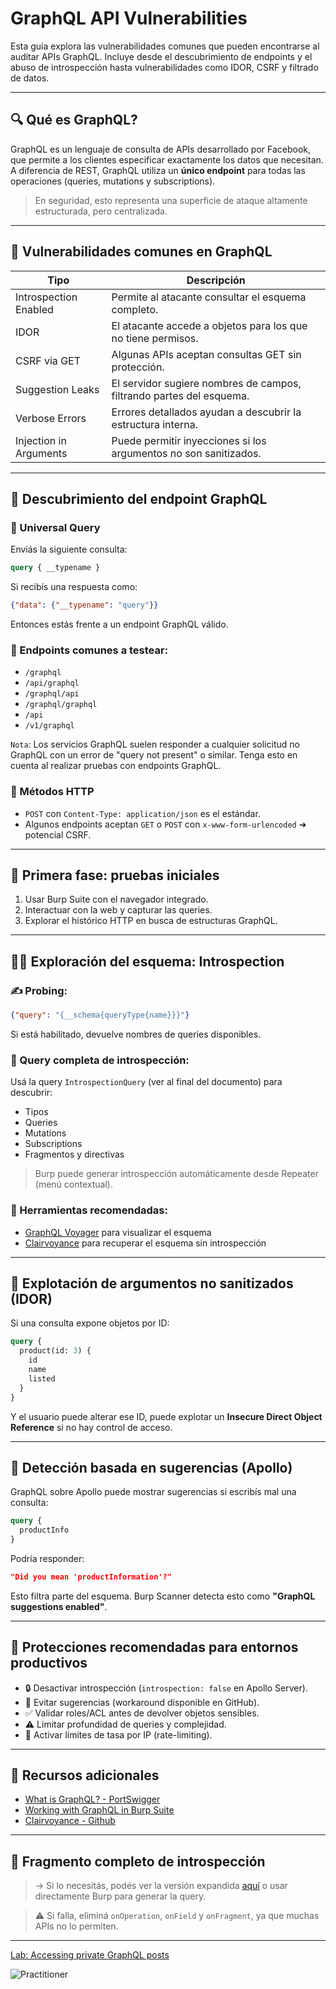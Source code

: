 # GraphQL API Vulnerabilities

Esta guía explora las vulnerabilidades comunes que pueden encontrarse al auditar APIs GraphQL. Incluye desde el descubrimiento de endpoints y el abuso de introspección hasta vulnerabilidades como IDOR, CSRF y filtrado de datos.

---

## 🔍 Qué es GraphQL?

GraphQL es un lenguaje de consulta de APIs desarrollado por Facebook, que permite a los clientes especificar exactamente los datos que necesitan. A diferencia de REST, GraphQL utiliza un **único endpoint** para todas las operaciones (queries, mutations y subscriptions).

> En seguridad, esto representa una superficie de ataque altamente estructurada, pero centralizada.

---

## 🎯 Vulnerabilidades comunes en GraphQL

| Tipo | Descripción |
|------|-------------|
| Introspection Enabled | Permite al atacante consultar el esquema completo. |
| IDOR | El atacante accede a objetos para los que no tiene permisos. |
| CSRF via GET | Algunas APIs aceptan consultas GET sin protección. |
| Suggestion Leaks | El servidor sugiere nombres de campos, filtrando partes del esquema. |
| Verbose Errors | Errores detallados ayudan a descubrir la estructura interna. |
| Injection in Arguments | Puede permitir inyecciones si los argumentos no son sanitizados. |

---

## 🚩 Descubrimiento del endpoint GraphQL

### 📌 Universal Query

Enviás la siguiente consulta:

```graphql
query { __typename }
```

Si recibís una respuesta como:
```json
{"data": {"__typename": "query"}}
```
Entonces estás frente a un endpoint GraphQL válido.

### 📂 Endpoints comunes a testear:

- `/graphql`
- `/api/graphql`
- `/graphql/api`
- `/graphql/graphql`
- `/api`
- `/v1/graphql`

`Nota`: Los servicios GraphQL suelen responder a cualquier solicitud no GraphQL con un error de "query not present" o similar. Tenga esto en cuenta al realizar pruebas con endpoints GraphQL.

### 🧪 Métodos HTTP

- `POST` con `Content-Type: application/json` es el estándar.
- Algunos endpoints aceptan `GET` o `POST` con `x-www-form-urlencoded` ➜ potencial CSRF.

---

## 🔬 Primera fase: pruebas iniciales

1. Usar Burp Suite con el navegador integrado.
2. Interactuar con la web y capturar las queries.
3. Explorar el histórico HTTP en busca de estructuras GraphQL.

---

## 🕵️‍♂️ Exploración del esquema: Introspection

### ✍️ Probing:
```json
{"query": "{__schema{queryType{name}}}"}
```

Si está habilitado, devuelve nombres de queries disponibles.

### 📜 Query completa de introspección:
Usá la query `IntrospectionQuery` (ver al final del documento) para descubrir:
- Tipos
- Queries
- Mutations
- Subscriptions
- Fragmentos y directivas

> Burp puede generar introspección automáticamente desde Repeater (menú contextual).

### 🧭 Herramientas recomendadas:
- [GraphQL Voyager](https://apis.guru/graphql-voyager/) para visualizar el esquema
- [Clairvoyance](https://github.com/nikitastupin/clairvoyance) para recuperar el esquema sin introspección

---

## 🧨 Explotación de argumentos no sanitizados (IDOR)

Si una consulta expone objetos por ID:

```graphql
query {
  product(id: 3) {
    id
    name
    listed
  }
}
```

Y el usuario puede alterar ese ID, puede explotar un **Insecure Direct Object Reference** si no hay control de acceso.

---

## 🧠 Detección basada en sugerencias (Apollo)

GraphQL sobre Apollo puede mostrar sugerencias si escribís mal una consulta:

```graphql
query {
  productInfo
}
```

Podría responder:
```json
"Did you mean 'productInformation'?"
```
Esto filtra parte del esquema. Burp Scanner detecta esto como **"GraphQL suggestions enabled"**.

---

## 🧱 Protecciones recomendadas para entornos productivos

- 🔒 Desactivar introspección (`introspection: false` en Apollo Server).
- 🚫 Evitar sugerencias (workaround disponible en GitHub).
- ✅ Validar roles/ACL antes de devolver objetos sensibles.
- ⚠️ Limitar profundidad de queries y complejidad.
- 📌 Activar límites de tasa por IP (rate-limiting).

---

## 🔗 Recursos adicionales

- [What is GraphQL? - PortSwigger](https://portswigger.net/web-security/graphql)
- [Working with GraphQL in Burp Suite](https://portswigger.net/burp/documentation/guided/getting-started/graphql)
- [Clairvoyance - Github](https://github.com/nikitastupin/clairvoyance)

---

## 📌 Fragmento completo de introspección
> → Si lo necesitás, podés ver la versión expandida [aquí](https://graphql.org/learn/introspection/) o usar directamente Burp para generar la query.

> ⚠️ Si falla, eliminá `onOperation`, `onField` y `onFragment`, ya que muchas APIs no lo permiten.

---

[Lab: Accessing private GraphQL posts](1_Accessing_private_GraphQL_posts.md)  

![Practitioner](https://img.shields.io/badge/level-Apprentice-green) 
